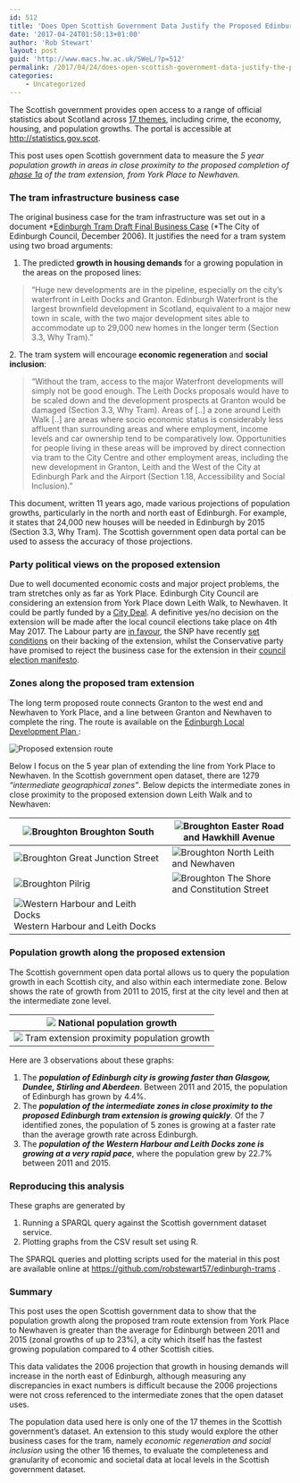 ```yaml
---
id: 512
title: 'Does Open Scottish Government Data Justify the Proposed Edinburgh Tram Extension?'
date: '2017-04-24T01:50:13+01:00'
author: 'Rob Stewart'
layout: post
guid: 'http://www.macs.hw.ac.uk/SWeL/?p=512'
permalink: /2017/04/24/does-open-scottish-government-data-justify-the-proposed-edinburgh-tram-extension/
categories:
    - Uncategorized
---
```


The Scottish government provides open access to a range of official statistics about Scotland across [17 themes](http://statistics.gov.scot/def/concept/folders/themes), including crime, the economy, housing, and population growths. The portal is accessible at <http://statistics.gov.scot>.

This post uses open Scottish government data to measure the *5 year population growth in areas in close proximity to the proposed completion of [phase 1a](https://en.wikipedia.org/wiki/Proposals_for_new_tram_lines_in_Edinburgh#Line_1_.28North_Edinburgh.29) of the tram extension, from York Place to Newhaven.*

### The tram infrastructure business case

The original business case for the tram infrastructure was set out in a document *[Edinburgh Tram Draft Final Business Case](http://www.edinburgh.gov.uk/download/meetings/id/4562/edinburgh_tram_draft_final_business_case_part_1) (*The City of Edinburgh Council, December 2006). It justifies the need for a tram system using two broad arguments:

1. The predicted **growth in housing demands** for a growing population in the areas on the proposed lines:

> “Huge new developments are in the pipeline, especially on the city’s waterfront in Leith Docks and Granton. Edinburgh Waterfront is the largest brownfield development in Scotland, equivalent to a major new town in scale, with the two major development sites able to accommodate up to 29,000 new homes in the longer term (Section 3.3, Why Tram).”

2\. The tram system will encourage **economic regeneration** and **social inclusion**:

> “Without the tram, access to the major Waterfront developments will simply not be good enough. The Leith Docks proposals would have to be scaled down and the development prospects at Granton would be damaged (Section 3.3, Why Tram). Areas of \[..\] a zone around Leith Walk \[..\] are areas where socio economic status is considerably less affluent than surrounding areas and where employment, income levels and car ownership tend to be comparatively low. Opportunities for people living in these areas will be improved by direct connection via tram to the City Centre and other employment areas, including the new development in Granton, Leith and the West of the City at Edinburgh Park and the Airport (Section 1.18, Accessibility and Social Inclusion).”

This document, written 11 years ago, made various projections of population growths, particularly in the north and north east of Edinburgh. For example, it states that 24,000 new houses will be needed in Edinburgh by 2015 (Section 3.3, Why Tram). The Scottish government open data portal can be used to assess the accuracy of those projections.

### Party political views on the proposed extension

Due to well documented economic costs and major project problems, the tram stretches only as far as York Place. Edinburgh City Council are considering an extension from York Place down Leith Walk, to Newhaven. It could be partly funded by a [City Deal](http://www.edinburghnews.scotsman.com/news/city-deal-could-help-fund-edinburgh-tram-extension-to-leith-and-beyond-1-4203085). A definitive yes/no decision on the extension will be made after the local council elections take place on 4th May 2017. The Labour party are [in favour](https://d3n8a8pro7vhmx.cloudfront.net/labourclp439/pages/528/attachments/original/1490017496/ED_LAB_MANIFESTO_FIN_LR.PDF?1490017496), the SNP have recently [set conditions](http://www.edinburghnews.scotsman.com/news/politics/snp-sets-conditions-for-giving-ok-to-tram-extension-1-4415848) on their backing of the extension, whilst the Conservative party have promised to reject the business case for the extension in their [council election manifesto](https://www.edinburghconservatives.org.uk/sites/www.edinburghconservatives.org.uk/files/2017-04/Manifesto2017.pdf).

### Zones along the proposed tram extension

The long term proposed route connects Granton to the west end and Newhaven to York Place, and a line between Granton and Newhaven to complete the ring. The route is available on the [Edinburgh Local Development Plan ](https://edinburghcouncil.maps.arcgis.com/apps/webappviewer/index.html?id=d1e3d872be424df5b89469de72bb03bd):

![Proposed extension route](https://github.com/robstewart57/edinburgh-trams/raw/master/maps/route-proposal.jpg)

Below I focus on the 5 year plan of extending the line from York Place to Newhaven. In the Scottish government open dataset, there are 1279 *“intermediate geographical zones”*. Below depicts the intermediate zones in close proximity to the proposed extension down Leith Walk and to Newhaven:

| ![Broughton](https://github.com/robstewart57/edinburgh-trams/raw/master/maps/broughton-south.jpg)   Broughton South | ![Broughton](https://github.com/robstewart57/edinburgh-trams/raw/master/maps/easter-road.jpg)   Easter Road and Hawkhill Avenue |
|---|---|
| ![Broughton](https://github.com/robstewart57/edinburgh-trams/raw/master/maps/great-junction-street.jpg)   Great Junction Street | ![Broughton](https://github.com/robstewart57/edinburgh-trams/raw/master/maps/leith-newhaven.jpg)   North Leith and Newhaven |
| ![Broughton](https://github.com/robstewart57/edinburgh-trams/raw/master/maps/pilrig.jpg)   Pilrig | ![Broughton](https://github.com/robstewart57/edinburgh-trams/raw/master/maps/shore.jpg)   The Shore and Constitution Street |
| ![Western Harbour and Leith Docks](https://github.com/robstewart57/edinburgh-trams/raw/master/maps/western-harbour.jpg)   Western Harbour and Leith Docks |  |

### Population growth along the proposed extension

The Scottish government open data portal allows us to query the population growth in each Scottish city, and also within each intermediate zone. Below shows the rate of growth from 2011 to 2015, first at the city level and then at the intermediate zone level.

| ![](https://github.com/robstewart57/edinburgh-trams/raw/master/graphs/national-ratio.png)   National population growth |
|---|
| ![](https://github.com/robstewart57/edinburgh-trams/raw/master/graphs/trams-ratio.png)   Tram extension proximity population growth |

Here are 3 observations about these graphs:

1. The ***population of Edinburgh city is growing faster than Glasgow, Dundee, Stirling and Aberdeen***. Between 2011 and 2015, the population of Edinburgh has grown by 4.4%.
2. The ***population of the intermediate zones in close proximity to the proposed Edinburgh tram extension is growing quickly***. Of the 7 identified zones, the population of 5 zones is growing at a faster rate than the average growth rate across Edinburgh.
3. The ***population of the Western Harbour and Leith Docks zone is growing at a very rapid pace***, where the population grew by 22.7% between 2011 and 2015.

### Reproducing this analysis

These graphs are generated by

1. Running a SPARQL query against the Scottish government dataset service.
2. Plotting graphs from the CSV result set using R.

The SPARQL queries and plotting scripts used for the material in this post are available online at <https://github.com/robstewart57/edinburgh-trams> .

### Summary

This post uses the open Scottish government data to show that the population growth along the proposed tram route extension from York Place to Newhaven is greater than the average for Edinburgh between 2011 and 2015 (zonal growths of up to 23%), a city which itself has the fastest growing population compared to 4 other Scottish cities.

This data validates the 2006 projection that growth in housing demands will increase in the north east of Edinburgh, although measuring any discrepancies in exact numbers is difficult because the 2006 projections were not cross referenced to the intermediate zones that the open dataset uses.

The population data used here is only one of the 17 themes in the Scottish government’s dataset. An extension to this study would explore the other business cases for the tram, namely *economic regeneration and social inclusion* using the other 16 themes, to evaluate the completeness and granularity of economic and societal data at local levels in the Scottish government dataset.